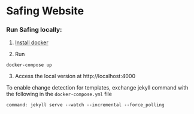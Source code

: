 # Safing Website

### Run Safing locally:

1. [Install docker](https://www.docker.com/get-started)

2. Run

```
docker-compose up
```

3. Access the local version at http://localhost:4000

To enable change detection for templates, exchange jekyll command with the following in the `docker-compose.yml` file

```
command: jekyll serve --watch --incremental --force_polling
```

